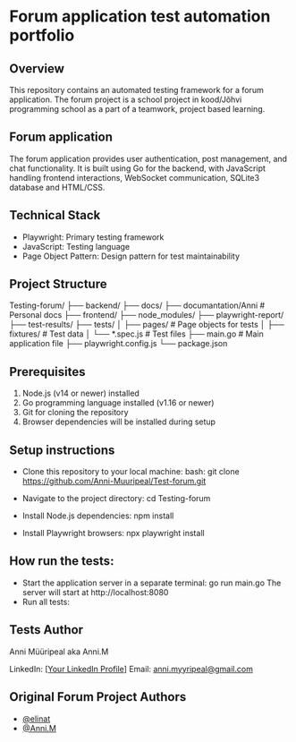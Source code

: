# Forum application test automation portfolio

## Overview
This repository contains an automated testing framework for a forum application. The forum project is a school project in kood/Jõhvi programming school as a part of a teamwork, project based learning. 

## Forum application
The forum application provides user authentication, post management, and chat functionality. It is built using Go for the backend, with JavaScript handling frontend interactions, WebSocket communication, SQLite3 database and HTML/CSS.

## Technical Stack
- Playwright: Primary testing framework
- JavaScript: Testing language
- Page Object Pattern: Design pattern for test maintainability

## Project Structure
Testing-forum/
├── backend/
├── docs/
├── documantation/Anni # Personal docs
├── frontend/
├── node_modules/
├── playwright-report/
├── test-results/
├── tests/
│   ├── pages/        # Page objects for tests
│   ├── fixtures/     # Test data
│   └── *.spec.js     # Test files
├── main.go           # Main application file
├── playwright.config.js
└── package.json

## Prerequisites

1. Node.js (v14 or newer) installed
2. Go programming language installed (v1.16 or newer)
3. Git for cloning the repository
4. Browser dependencies will be installed during setup

## Setup instructions

- Clone this repository to your local machine:
bash:
git clone https://github.com/Anni-Muuripeal/Test-forum.git

- Navigate to the project directory:
cd Testing-forum

- Install Node.js dependencies:
npm install

- Install Playwright browsers:
npx playwright install



## How run the tests:
- Start the application server in a separate terminal:
go run main.go
The server will start at http://localhost:8080
- Run all tests:

## Tests Author
Anni Müüripeal aka Anni.M

LinkedIn: [\[Your LinkedIn Profile\]](https://www.linkedin.com/in/anni-muuripeal/)
Email: anni.myyripeal@gmail.com 

## Original Forum Project Authors
- [@elinat](https://01.kood.tech/git/elinat)
- [@Anni.M](https://01.kood.tech/git/Anni.M)

